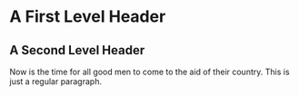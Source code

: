 A First Level Header
====================

A Second Level Header
---------------------

Now is the time for all good men to come to
the aid of their country. This is just a
regular paragraph.
